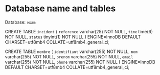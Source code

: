 # Database name and tables 

Database: `exam`

CREATE TABLE `incident` (
  `reference` varchar(25) NOT NULL,
  `time` time(6) NOT NULL,
  `status` tinyint(1) NOT NULL
) ENGINE=InnoDB DEFAULT CHARSET=utf8mb4 COLLATE=utf8mb4_general_ci;


CREATE TABLE `membre` (
  `identifiant` varchar(255) NOT NULL,
  `nom` varchar(255) NOT NULL,
  `prenom` varchar(255) NOT NULL,
  `email` varchar(255) NOT NULL,
  `phone` varchar(255) NOT NULL
) ENGINE=InnoDB DEFAULT CHARSET=utf8mb4 COLLATE=utf8mb4_general_ci;
